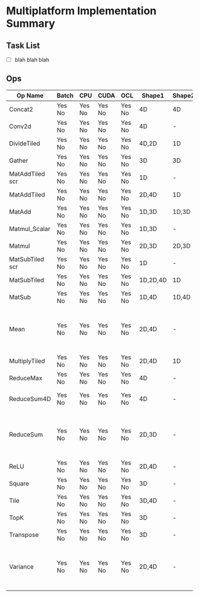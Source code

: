 # Multiplatform Implementation Summary

## Task List
- [ ] blah blah blah


## Ops
Op Name | Batch | CPU | CUDA | OCL | Shape1 | Shape2 | Comb | Sett1 | Val1 | Sett2 | Val2 | Val3 |  Notes |
--- | --- | --- | --- | --- | --- | --- | --- | --- | --- | --- | --- | --- |  --- |
Concat2        |Yes No|Yes No|Yes No|Yes No|4D|4D|-|Concat2|3| |-|-|--
Conv2d         |Yes No|Yes No|Yes No|Yes No|4D|-|-|overrideDim2|-1| |-|-|--
DivideTiled    |Yes No|Yes No|Yes No|Yes No|4D,2D|1D|-| |-| |-|-|--
Gather         |Yes No|Yes No|Yes No|Yes No|3D|3D|-|indices_axis|1| |-|-|--
MatAddTiled scr|Yes No|Yes No|Yes No|Yes No|1D|-|-| |-| |-|-|--
MatAddTiled    |Yes No|Yes No|Yes No|Yes No|2D,4D|1D|-| |-| |-|-|--
MatAdd         |Yes No|Yes No|Yes No|Yes No|1D,3D|1D,3D|-| |-| |-|-|--
Matmul_Scalar  |Yes No|Yes No|Yes No|Yes No|1D,3D|-|-| |-| |-|-|--
Matmul         |Yes No|Yes No|Yes No|Yes No|2D,3D|2D,3D|-| |-| |-|-|--
MatSubTiled scr|Yes No|Yes No|Yes No|Yes No|1D|-|-| |-| |-|-|--
MatSubTiled    |Yes No|Yes No|Yes No|Yes No|1D,2D,4D|1D|-| |-| |-|-|--
MatSub         |Yes No|Yes No|Yes No|Yes No|1D,4D|1D,4D|-| |-| |-|-|--
Mean           |Yes No|Yes No|Yes No|Yes No|2D,4D|-|{1-0-0-0},{1-1-1-0}| |-| |-|-|--
MultiplyTiled  |Yes No|Yes No|Yes No|Yes No|2D,4D|1D|-| |-| |-|-|--
ReduceMax      |Yes No|Yes No|Yes No|Yes No|4D|-|-|reductionDim|1,2| |-|-|--
ReduceSum4D    |Yes No|Yes No|Yes No|Yes No|4D|-|{1-1-1-0}| |-| |-|-|--
ReduceSum      |Yes No|Yes No|Yes No|Yes No|2D,3D|-|{3D: 0-0-1},{2D: 0-1-0}| |-| |-|-|--
ReLU           |Yes No|Yes No|Yes No|Yes No|2D,4D|-|-| |-| |-|-|--
Square         |Yes No|Yes No|Yes No|Yes No|3D|-|-| |-| |-|-|--
Tile           |Yes No|Yes No|Yes No|Yes No|3D,4D|-|-|tileAxis|1,2|tileCount|20,1024|-|--
TopK           |Yes No|Yes No|Yes No|Yes No|3D|-|-|axis|2|k|20|-|--
Transpose      |Yes No|Yes No|Yes No|Yes No|3D|-|-| |-| |-|-|--
Variance       |Yes No|Yes No|Yes No|Yes No|2D,4D|-|{2D: 1-0-0-0}{4D: 1-1-1-0}| |-| |-|-|--

